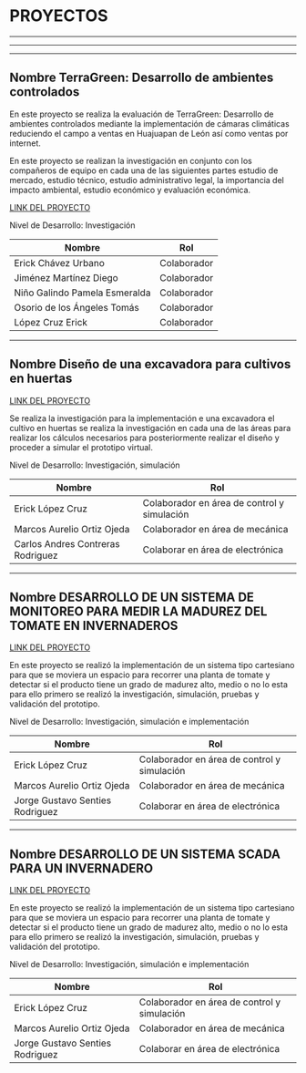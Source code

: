 # PROYECTOS

---

---


---

## Nombre **TerraGreen: Desarrollo de ambientes controlados**




En este proyecto se realiza la evaluación de TerraGreen: Desarrollo de ambientes controlados mediante la implementación de cámaras climáticas reduciendo el campo a ventas en Huajuapan de León así como ventas por internet.

En este proyecto se realizan la investigación en conjunto con los compañeros de equipo en cada una de las siguientes partes estudio de mercado, estudio técnico, estudio administrativo legal, la importancia del impacto ambiental, estudio económico y evaluación económica.

[LINK DEL PROYECTO](https://drive.google.com/file/d/1B2amRmLYHrzueNwFi7FCP0GPzkvrNsbW/view?usp=sharing)

Nivel de Desarrollo: Investigación

| Nombre                                  | Rol         |
|-----------------------------------------|-------------|
| Erick Chávez Urbano                     | Colaborador |
| Jiménez Martínez Diego                  | Colaborador |
| Niño Galindo Pamela Esmeralda           | Colaborador |
| Osorio de los Ángeles Tomás             | Colaborador |
| López Cruz Erick                        | Colaborador |

---

## Nombre   Diseño de una excavadora para cultivos en huertas

[LINK DEL PROYECTO](https://drive.google.com/file/d/1cPDh4uy8YpbTmI8Kl_ffilPy6Lt7HlvX/view?usp=sharing)

Se realiza la investigación para la implementación e una excavadora el cultivo en huertas se realiza la investigación en cada una de las áreas para realizar los cálculos necesarios para posteriormente realizar el diseño y proceder a simular el prototipo virtual.

Nivel de Desarrollo: Investigación, simulación

| Nombre                                  | Rol         |
|-----------------------------------------|-------------|
| Erick López Cruz                        | Colaborador en área de control y simulación |
| Marcos Aurelio Ortiz Ojeda               | Colaborador en área de mecánica |
|Carlos Andres Contreras Rodriguez         |Colaborar en área de electrónica|

---



## Nombre   DESARROLLO DE UN SISTEMA DE MONITOREO PARA MEDIR LA MADUREZ DEL TOMATE EN INVERNADEROS


[LINK DEL PROYECTO](https://drive.google.com/file/d/1IWx1uug2jpLCYcbQHLIxPNc7Dbh7oqAw/view?usp=sharing)

En este proyecto se realizó la implementación de un sistema tipo cartesiano para que se moviera un espacio para recorrer una planta de tomate y detectar si el producto tiene un grado de madurez alto, medio o no lo esta para ello primero se realizó la investigación, simulación, pruebas y validación del prototipo.

Nivel de Desarrollo: Investigación, simulación e implementación

| Nombre                                  | Rol         |
|-----------------------------------------|-------------|
| Erick López Cruz                        | Colaborador en área de control y simulación |
| Marcos Aurelio Ortiz Ojeda               | Colaborador en área de mecánica |
|Jorge Gustavo Senties Rodriguez      |Colaborar en área de electrónica|

---


## Nombre   DESARROLLO DE UN SISTEMA SCADA PARA UN INVERNADERO


[LINK DEL PROYECTO](https://drive.google.com/file/d/1IWx1uug2jpLCYcbQHLIxPNc7Dbh7oqAw/view?usp=sharing)

En este proyecto se realizó la implementación de un sistema tipo cartesiano para que se moviera un espacio para recorrer una planta de tomate y detectar si el producto tiene un grado de madurez alto, medio o no lo esta para ello primero se realizó la investigación, simulación, pruebas y validación del prototipo.

Nivel de Desarrollo: Investigación, simulación e implementación

| Nombre                                  | Rol         |
|-----------------------------------------|-------------|
| Erick López Cruz                        | Colaborador en área de control y simulación |
| Marcos Aurelio Ortiz Ojeda               | Colaborador en área de mecánica |
|Jorge Gustavo Senties Rodriguez      |Colaborar en área de electrónica|



